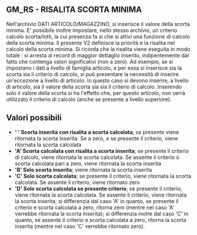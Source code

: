 ## GM_RS     -  RISALITA SCORTA MINIMA
Nell'archivio DATI ARTICOLO/MAGAZZINO, si inserisce il valore della scorta minima. E' possibile inoltre impostare, nello stesso archivio, un criterio calcolo scorta/lotti, la cui presenza fa sì che si attivi una funzione di calcolo della scorta minima. Il presente V2 definisce la priorità e la risalita nel calcolo della scorta minima.
Si ricorda che la risalita viene eseguita in modo totale :  si arresta al record di maggior dettaglio inserito, indipentemente dal fatto che contenga valori significativi (non a zero).
Ad esempio, se si impostano i dati a livello di famiglia articolo, e per essa si inserisce sia la scorta sia il criterio di calcolo, si può presentare la necessità di inserire un'eccezione a livello di articolo.
In questo caso si devono inserire, a livello di articolo, sia il valore della scorta sia sia il criterio di calcolo. Inserendo solo il valore della scorta si ha l'effetto che, per questo articolo, non verrà utilizzato il criterio di calcolo (anche se presente a livello superiore).

## Valori possibili
 * **' ' Scorta inserita con risalita a scorta calcolata**; se presente viene ritornata la scorta inserita. Se a zero, e se presente il criterio, viene ritornata la scorta calcolata
 * **'A' Scorta calcolata con risalita a scorta inserita**; se presente il criterio di calcolo, viene ritornata la scorta calcolata. Se assente il criterio o scorta calcolata pari a zero, viene ritornata la scorta inserita
 * **'B' Solo scorta inserita**; viene ritornata la scorta inserita
 * **'C' Solo scorta calcolata**; se presente il criterio, viene ritornata la scorta calcolata. Se assente il criterio, viene ritornato zero
 * **'D' Solo scorta calcolata se presente criterio**; se presente il criterio, viene ritornata la scorta calcolata. Se assente il criterio, viene ritornata la scorta inserita; si differenzia dal caso 'A' in quanto, se presente il criterio e scorta calcolata a zero, ritorna zero (mentre nel caso 'A' verrebbe ritornata la scorta inserita); si differenzia inotre dal caso 'C' in quanto, se assente il criterio e scorta calcolata a zero, ritorna la scorta inserita (mentre nel caso 'C' verrebbe ritornato zero).
